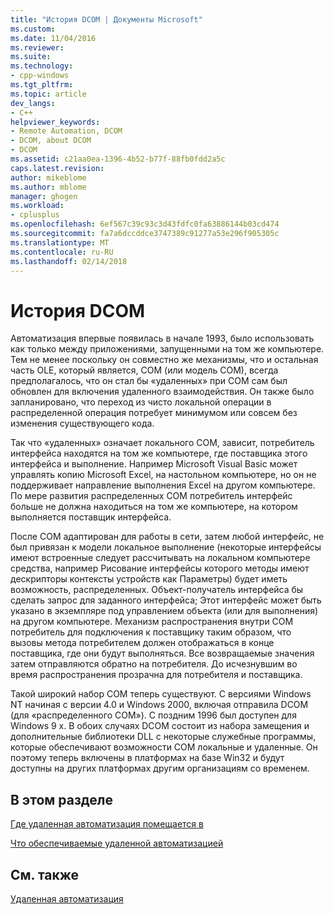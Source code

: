 ```yaml
---
title: "История DCOM | Документы Microsoft"
ms.custom: 
ms.date: 11/04/2016
ms.reviewer: 
ms.suite: 
ms.technology:
- cpp-windows
ms.tgt_pltfrm: 
ms.topic: article
dev_langs:
- C++
helpviewer_keywords:
- Remote Automation, DCOM
- DCOM, about DCOM
- DCOM
ms.assetid: c21aa0ea-1396-4b52-b77f-88fb0fdd2a5c
caps.latest.revision: 
author: mikeblome
ms.author: mblome
manager: ghogen
ms.workload:
- cplusplus
ms.openlocfilehash: 6ef567c39c93c3d43fdfc0fa63886144b03cd474
ms.sourcegitcommit: fa7a6dccddce3747389c91277a53e296f905305c
ms.translationtype: MT
ms.contentlocale: ru-RU
ms.lasthandoff: 02/14/2018
---
```

# <a name="history-of-dcom"></a>История DCOM
Автоматизация впервые появилась в начале 1993, было использовать как только между приложениями, запущенными на том же компьютере. Тем не менее поскольку он совместно же механизмы, что и остальная часть OLE, который является, COM (или модель COM), всегда предполагалось, что он стал бы «удаленных» при COM сам был обновлен для включения удаленного взаимодействия. Он также было запланировано, что переход из чисто локальной операции в распределенной операция потребует минимумом или совсем без изменения существующего кода.  
  
 Так что «удаленных» означает локального COM, зависит, потребитель интерфейса находятся на том же компьютере, где поставщика этого интерфейса и выполнение. Например Microsoft Visual Basic может управлять копию Microsoft Excel, на настольном компьютере, но он не поддерживает направление выполнения Excel на другом компьютере. По мере развития распределенных COM потребитель интерфейс больше не должна находиться на том же компьютере, на котором выполняется поставщик интерфейса.  
  
 После COM адаптирован для работы в сети, затем любой интерфейс, не был привязан к модели локальное выполнение (некоторые интерфейсы имеют встроенные следует рассчитывать на локальном компьютере средства, например Рисование интерфейсы которого методы имеют дескрипторы контексты устройств как Параметры) будет иметь возможность, распределенных. Объект-получатель интерфейса бы сделать запрос для заданного интерфейса; Этот интерфейс может быть указано в экземпляре под управлением объекта (или для выполнения) на другом компьютере. Механизм распространения внутри COM потребитель для подключения к поставщику таким образом, что вызовы метода потребителем должен отображаться в конце поставщика, где они будут выполняться. Все возвращаемые значения затем отправляются обратно на потребителя. До исчезнувшим во время распространения прозрачна для потребителя и поставщика.  
  
 Такой широкий набор COM теперь существуют. С версиями Windows NT начиная с версии 4.0 и Windows 2000, включая отправила DCOM (для «распределенного COM»). С поздним 1996 был доступен для Windows 9 x. В обоих случаях DCOM состоит из набора замещения и дополнительные библиотеки DLL с некоторые служебные программы, которые обеспечивают возможности COM локальные и удаленные. Он поэтому теперь включены в платформах на базе Win32 и будут доступны на других платформах другим организациям со временем.  
  
## <a name="in-this-section"></a>В этом разделе  
 [Где удаленная автоматизация помещается в](where-does-remote-automation-fit-in-q.md)  
  
 [Что обеспечиваемые удаленной автоматизацией](what-does-remote-automation-provide-q.md)  
  
## <a name="see-also"></a>См. также  
 [Удаленная автоматизация](../mfc/remote-automation.md)
